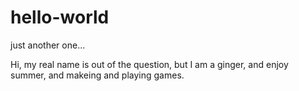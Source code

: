 # hello-world
just another one...

Hi, my real name is out of the question, but I am a ginger, and enjoy summer, and makeing and playing games.
